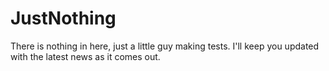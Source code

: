 # JustNothing
There is nothing in here, just a little guy making tests.
I'll keep you updated with the latest news as it comes out.
